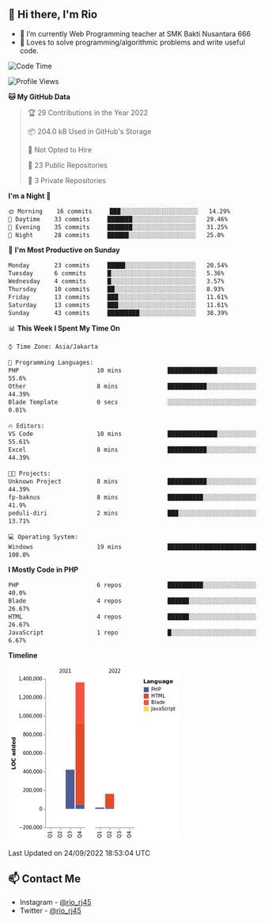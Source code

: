 ## 👋 Hi there, I'm Rio 

-  🔭 I’m currently Web Programming teacher at SMK Bakti Nusantara 666
-  💬 Loves to solve programming/algorithmic problems and write useful code.

<!--START_SECTION:waka-->
![Code Time](http://img.shields.io/badge/Code%20Time-651%20hrs%2015%20mins-blue)

![Profile Views](http://img.shields.io/badge/Profile%20Views-0-blue)

**🐱 My GitHub Data** 

> 🏆 29 Contributions in the Year 2022
 > 
> 📦 204.0 kB Used in GitHub's Storage 
 > 
> 🚫 Not Opted to Hire
 > 
> 📜 23 Public Repositories 
 > 
> 🔑 3 Private Repositories  
 > 
**I'm a Night 🦉** 

```text
🌞 Morning    16 commits     ███░░░░░░░░░░░░░░░░░░░░░░   14.29% 
🌆 Daytime    33 commits     ███████░░░░░░░░░░░░░░░░░░   29.46% 
🌃 Evening    35 commits     ███████░░░░░░░░░░░░░░░░░░   31.25% 
🌙 Night      28 commits     ██████░░░░░░░░░░░░░░░░░░░   25.0%

```
📅 **I'm Most Productive on Sunday** 

```text
Monday       23 commits     █████░░░░░░░░░░░░░░░░░░░░   20.54% 
Tuesday      6 commits      █░░░░░░░░░░░░░░░░░░░░░░░░   5.36% 
Wednesday    4 commits      █░░░░░░░░░░░░░░░░░░░░░░░░   3.57% 
Thursday     10 commits     ██░░░░░░░░░░░░░░░░░░░░░░░   8.93% 
Friday       13 commits     ███░░░░░░░░░░░░░░░░░░░░░░   11.61% 
Saturday     13 commits     ███░░░░░░░░░░░░░░░░░░░░░░   11.61% 
Sunday       43 commits     █████████░░░░░░░░░░░░░░░░   38.39%

```


📊 **This Week I Spent My Time On** 

```text
⌚︎ Time Zone: Asia/Jakarta

💬 Programming Languages: 
PHP                      10 mins             ██████████████░░░░░░░░░░░   55.6% 
Other                    8 mins              ███████████░░░░░░░░░░░░░░   44.39% 
Blade Template           0 secs              ░░░░░░░░░░░░░░░░░░░░░░░░░   0.01%

🔥 Editors: 
VS Code                  10 mins             ██████████████░░░░░░░░░░░   55.61% 
Excel                    8 mins              ███████████░░░░░░░░░░░░░░   44.39%

🐱‍💻 Projects: 
Unknown Project          8 mins              ███████████░░░░░░░░░░░░░░   44.39% 
fp-baknus                8 mins              ██████████░░░░░░░░░░░░░░░   41.9% 
peduli-diri              2 mins              ███░░░░░░░░░░░░░░░░░░░░░░   13.71%

💻 Operating System: 
Windows                  19 mins             █████████████████████████   100.0%

```

**I Mostly Code in PHP** 

```text
PHP                      6 repos             ██████████░░░░░░░░░░░░░░░   40.0% 
Blade                    4 repos             ██████░░░░░░░░░░░░░░░░░░░   26.67% 
HTML                     4 repos             ██████░░░░░░░░░░░░░░░░░░░   26.67% 
JavaScript               1 repo              █░░░░░░░░░░░░░░░░░░░░░░░░   6.67%

```


**Timeline**

![Chart not found](https://raw.githubusercontent.com/neushepa/neushepa/main/charts/bar_graph.png) 


 Last Updated on 24/09/2022 18:53:04 UTC
<!--END_SECTION:waka-->

## 📫 Contact Me
- Instagram - [@rio_rj45](https://www.instagram.com/rio_rj45/)
- Twitter - [@rio_rj45](https://twitter.com/rio_rj45)
